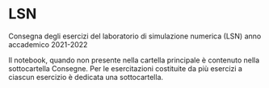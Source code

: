 # LSN
Consegna degli esercizi del laboratorio di simulazione numerica (LSN) anno accademico 2021-2022

Il notebook, quando non presente nella cartella principale è contenuto nella sottocartella Consegne.
Per le esercitazioni costituite da più esercizi a ciascun esercizio è dedicata una sottocartella.
